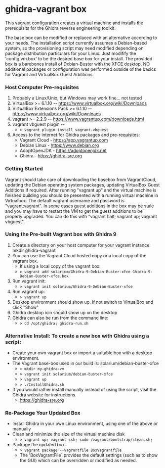 # ghidra-vagrant box

This vagrant configuration creates a virtual machine and installs the prerequisits for the Ghidra reverse engineering toolkit.

The base box can be modified or replaced with an alternative according to your needs.  The installation script currently assumes a Debian-based system, so the provisioning script may need modified depending on package distribution particulars for your Linux.  Just modifify the 'config.vm.box' to be the desired base box for your install.  The provided box is a barebones install of Debian-Buster with the XFCE desktop.  NO additional packages or configuration was performed outside of the basics for Vagrant and VirtualBox Guest Additions. 


### Host Computer Pre-requisites
1. Probably a Linux/Unix, but Windows may work fine... not tested
2. VirtualBox >= 6.1.10 -- <https://www.virtualbox.org/wiki/Downloads>
3. VirtualBox Extensions Pack >= 6.1.10 -- <https://www.virtualbox.org/wiki/Downloads>
4. vagrant >= 2.2.9 -- <https://www.vagrantup.com/downloads.html>
5. vagrant vbguest plugin -- 
    - `> vagrant plugin install vagrant-vbguest`
6. Access to the internet for Ghidra packages and pre-requisites:
    - Vagrant Cloud - <https://app.vagrantup.com>
    - Debian Linux - <https://www.debian.org>
    - AdoptOpenJDK - <https://adoptopenjdk.net>
    - Ghidra - <https://ghidra-sre.org>


### Getting Started
Vagrant should take care of downloading the basebox from VagrantCloud, updating the Debian operating system packages, updating VirtualBox Guest Additions if required.  After running "vagrant up" and the virtual machine is finished building you should be presented with a running virtual machine in Virtualbox.  The default vagrant username and password is "vagrant:vagrant".  In some cases guest additions in the box may be stale and you may have to restart the VM to get the guest additions to be properly upgraded.  You can do this with "vagrant halt; vagrant up; vagrant vbguest". 


### Using the Pre-built Vagrant box with Ghidra 9
1. Create a directory on your host computer for your vagrant instance: mkdir ghidra-vagrant
2. You can use the Vagrant Cloud hosted copy or a local copy of the vagrant box.  
    - If using a local copy of the vagrant box: 
    - `> vagrant add solarium/Ghidra-9-Debian-Buster-xfce Ghidra-9-Debian-Buster-xfce.box`
3. Run vagrant init: 
    - `> vagrant init solarium/Ghidra-9-Debian-Buster-xfce`
4. Run vagrant up: 
    - `> vagrant up`
5. Desktop environment should show up. If not switch to VirtualBox and click "Show"
6. Ghidra desktop icin should show up on the desktop
7. Ghidra can also be run from the command line: 
    - `> cd /opt/ghidra; ghidra-run.sh`



### Alternative Install: To create a new box with Ghidra using a script:
- Create your own vagrant box or import a suitable box with a desktop environment.
- The Vagrant base-box used in our build is: solarium/debian-buster-xfce
    - `> mkdir my-ghidra-vm`
    - `> vagrant init solarium/debian-buster-xfce`
    - `> vagrant up`
    - `> ./InstallGhidra.sh`
- If you would rather install manually instead of using the script, visit the Ghidra website for instructions.
    - <https://ghidra-sre.org>


### Re-Package Your Updated Box
- Install Ghidra in your own Linux environment, using one of the above or manually
- Clean and minimize the size of the virtual machine disk
    - `> vagrant up; vagrant ssh; sudo /vagrant/bootstrap/clean.sh;`
- Package the updated box
    - `> vagrant package --vagrantfile BoxVagrantfile`
    - The 'BoxVagrantFile` provides the default settings (such as to show the GUI) which can be overridden or modified as needed.

